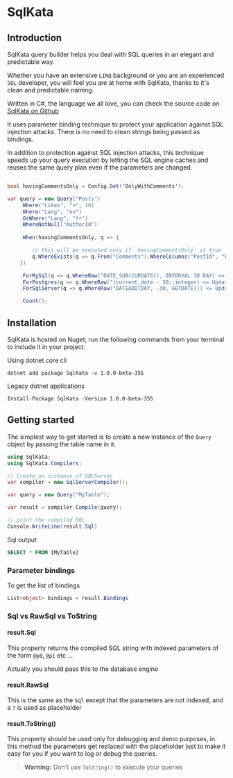 # SqlKata

## Introduction

SqlKata query builder helps you deal with SQL queries in an elegant and predictable way.

Whether you have an extensive `LINQ` background or you are an experienced `SQL` developer, you will feel you are at home with SqlKata, thanks to it's clean and predictable naming.

Written in C#, the language we all love, you can check the source code on [SqlKata on Github](https://github.com/sqlkata/querybuilder)


It uses parameter binding technique to protect your application against SQL injection attacks. There is no need to clean strings being passed as bindings.

In addition to protection against SQL injection attacks, this technique speeds up your query execution by letting the SQL engine caches and reuses the same query plan even if the parameters are changed.

```cs

bool havingCommentsOnly = Config.Get('OnlyWithComments');

var query = new Query("Posts")
    .Where("Likes", ">", 10)
    .Where("Lang", "en")
    .OrWhere("Lang", "fr")
    .WhereNotNull("AuthorId")
    
    .When(havingCommentsOnly, q => {

        // this will be executed only if `havingCommentsOnly` is true
        q.WhereExists(q => q.From("Comments").WhereColumns("PostId", "Posts.Id"))
    })

    .ForMySql(q => q.WhereRaw("DATE_SUB(CURDATE(), INTERVAL 30 DAY) <= UpdatedAt"))
    .ForPostgres(q => q.WhereRaw("(current_date - 30::integer) <= UpdatedAt"))
    .ForSqlServer(q => q.WhereRaw("DATEADD(DAY, -30, GETDATE()) <= UpdatedAt"))

    .Count();
```


## Installation
SqlKata is hosted on Nuget, run the following commands from your terminal to include it in your project.

Using dotnet core cli
```
dotnet add package SqlKata -v 1.0.0-beta-355
```

Legacy dotnet applications

```
Install-Package SqlKata -Version 1.0.0-beta-355
```


## Getting started

The simplest way to get started is to create a new instance of the `Query` object by passing the table name in it.

```cs
using SqlKata;
using SqlKata.Compilers;

// Create an instance of SQLServer
var compiler = new SqlServerCompiler();

var query = new Query("MyTable");

var result = compiler.Compile(query);

// print the compiled SQL
Console.WriteLine(result.Sql)
```

Sql output
```sql
SELECT * FROM [MyTable]
```

### Parameter bindings
To get the list of bindings 

```cs
List<object> bindings = result.Bindings
```

### Sql vs RawSql vs ToString

#### result.Sql
This property returns the compiled SQL string with indexed parameters of the form `@p0`, `@p1` etc ...

Actually you should pass this to the database engine

#### result.RawSql
This is the same as the `Sql` except that the parameters are not indexed, and a `?` is used as placeholder

#### result.ToString()
This property should be used only for debugging and demo purposes, in this method the parameters get replaced with the placeholder just to make it easy for you if you want to log or debug the queries.

>**Warning:** Don't use `ToString()` to execute your queries


